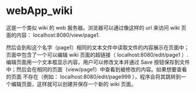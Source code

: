 # webApp_wiki
这是一个类似 wiki 的 web 服务器。浏览器可以通过像这样的 url 来访问 wiki 页面的内容： localhost:8080/view/page1.

然后会到和这个名字（page1）相同的文本文件中读取文件的内容展示在页面中；页面中包含了一个可以编辑 wiki 页面的超链接（ localhost:8080/edit/page1 ）.
编辑页面用一个文本框显示内容，用户可以修改文本并通过 Save 按钮保存到文件中；然后会在相同的页面（view/page1）中查看到被修改的内容。如果想要查看的页面
不存在（例如： localhost:8080/edit/page999 ），程序会将其跳转到一个编辑页面，这样就可以创建并保存一个新的 wiki 页面。

